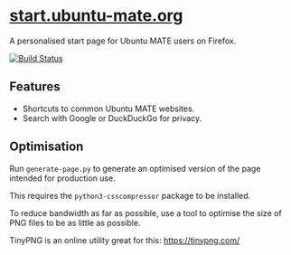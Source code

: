 # [start.ubuntu-mate.org](http://start.ubuntu-mate.org)

A personalised start page for Ubuntu MATE users
on Firefox.

[![Build Status](https://travis-ci.org/ubuntu-mate/start.ubuntu-mate.org.svg?branch=master)](https://travis-ci.org/ubuntu-mate/start.ubuntu-mate.org)

## Features

 * Shortcuts to common Ubuntu MATE websites.
 * Search with Google or DuckDuckGo for privacy.


## Optimisation

Run `generate-page.py` to generate an optimised version of
the page intended for production use.

This requires the `python3-csscompressor` package to be installed.

To reduce bandwidth as far as possible, use a tool
to optimise the size of PNG files to be as little as possible.

TinyPNG is an online utility great for this: https://tinypng.com/